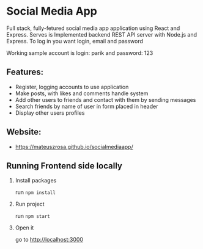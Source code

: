 <h1>Social Media App</h1>

<p>Full stack, fully-fetured social media app application using React and Express. Serves is Implemented backend REST API server with Node.js and Express. To log in you want login, email and password</p>
<p>Working sample account is login: parik and password: 123</p>

<h2>Features:</h2>
<ul>
    <li>Register, logging accounts to use application</li>
    <li>Make posts, with likes and comments handle system</li>
    <li>Add other users to friends and contact with them by sending messages</li>
    <li>Search friends by name of user in form placed in header</li>
    <li>Display other users profiles</li>
</ul>

<h2>Website:</h2>
<ul>
    <li>
        <a href="https://mateuszrosa.github.io/socialmediaapp/">https://mateuszrosa.github.io/socialmediaapp/</a>
    </li>
</ul>

<h2>Running Frontend side locally</h2>
<ol>
    <li>Install packages</li>
    <p>run <code>npm install</code></p>
    <li>Run project</li>
    <p>run <code>npm start</code></p>
    <li>Open it</li>
    <p>go to <a href="http://localhost:3000">http://localhost:3000</a></p>
</ol>